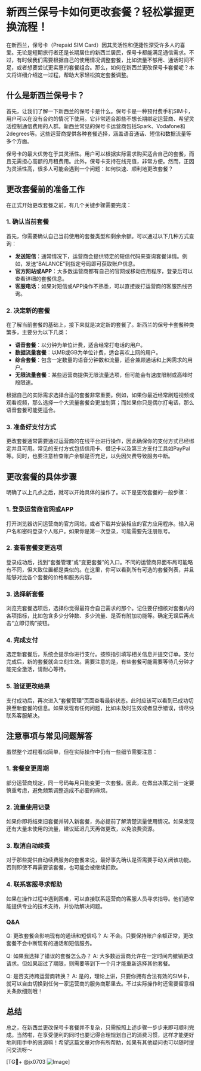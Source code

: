 # 新西兰保号卡如何更改套餐？轻松掌握更换流程！

在新西兰，保号卡（Prepaid SIM Card）因其灵活性和便捷性深受许多人的喜爱。无论是短期旅行者还是长期居住的新西兰居民，保号卡都能满足通信需求。不过，有时候我们需要根据自己的使用情况调整套餐，比如流量不够用、通话时间不足，或者想要尝试更实惠的套餐组合。那么，如何在新西兰更改保号卡套餐呢？本文将详细介绍这一过程，帮助大家轻松搞定套餐调整。

## 什么是新西兰保号卡？

首先，让我们了解一下新西兰的保号卡是什么。保号卡是一种预付费手机SIM卡，用户可以在没有合约的情况下使用。它非常适合那些不想长期绑定运营商、希望灵活控制通信费用的人群。新西兰常见的保号卡运营商包括Spark、Vodafone和2degrees等。这些运营商提供各种套餐选择，涵盖语音通话、短信和数据流量等多个方面。

保号卡的最大优势在于其灵活性。用户可以根据实际需求购买适合自己的套餐，而且无需担心高额的月租费用。此外，保号卡支持在线充值，非常方便。然而，正因为灵活性高，很多人可能会遇到一个问题：如何快速、顺利地更改套餐？

## 更改套餐前的准备工作

在正式开始更改套餐之前，有几个关键步骤需要完成：

### 1. 确认当前套餐
首先，你需要确认自己当前使用的套餐类型和剩余余额。可以通过以下几种方式查询：
- **发送短信**：通常情况下，运营商会提供特定的短信代码来查询套餐详情。例如，发送“BALANCE”到指定号码即可获取账户信息。
- **官方网站或APP**：大多数运营商都有自己的官网或移动应用程序，登录后可以查看详细的套餐信息。
- **客服电话**：如果对短信或APP操作不熟悉，可以直接拨打运营商的客服热线咨询。

### 2. 决定新的套餐
在了解当前套餐的基础上，接下来就是决定新的套餐了。新西兰的保号卡套餐种类繁多，主要分为以下几类：
- **语音套餐**：以分钟为单位计费，适合经常打电话的用户。
- **数据流量套餐**：以MB或GB为单位计费，适合喜欢上网的用户。
- **综合套餐**：包含一定数量的语音分钟数和流量，适合兼顾通话和上网需求的用户。
- **无限流量套餐**：某些运营商提供无限流量选项，但可能会有速度限制或高峰时段限速。

根据自己的实际需求选择合适的套餐非常重要。例如，如果你最近经常刷短视频或观看视频，那么选择一个大流量套餐会更加划算；而如果你只是偶尔打电话，那么语音套餐可能更适合。

### 3. 准备好支付方式
更改套餐通常需要通过运营商的在线平台进行操作，因此确保你的支付方式已经绑定并且可用。常见的支付方式包括信用卡、借记卡以及第三方支付工具如PayPal等。同时，也要注意检查账户余额是否充足，以免因欠费导致服务中断。

## 更改套餐的具体步骤

明确了以上几点之后，就可以开始具体的操作了。以下是更改套餐的一般步骤：

### 1. 登录运营商官网或APP
打开浏览器访问运营商的官方网站，或者下载并安装相应的官方应用程序。输入用户名和密码登录个人账户。如果你是第一次登录，可能需要先注册账号。

### 2. 查看套餐变更选项
登录成功后，找到“套餐管理”或“变更套餐”的入口。不同的运营商界面布局可能略有不同，但大致位置都是类似的。在这里，你可以看到所有可选的套餐列表，并且能够对比各个套餐的价格和服务内容。

### 3. 选择新套餐
浏览完套餐选项后，选择你觉得最符合自己需求的那个。记住要仔细核对套餐内的各项指标，比如包含多少分钟数、多少流量、是否有附加功能等。确定无误后再点击“立即订购”按钮。

### 4. 完成支付
选定新套餐后，系统会提示你进行支付。按照指引填写相关信息并提交订单。支付完成后，新的套餐就会立刻生效。需要注意的是，有些套餐可能需要等待几分钟才能完全激活，请耐心等待。

### 5. 验证更改结果
支付成功后，再次进入“套餐管理”页面查看最新状态。此时应该可以看到已成功切换至新套餐的信息。如果发现有任何问题，比如未及时生效或者显示错误，请尽快联系客服解决。

## 注意事项与常见问题解答

虽然整个过程看似简单，但在实际操作中仍有一些细节需要注意：

### 1. 套餐变更周期
部分运营商规定，同一号码每月只能变更一次套餐。因此，在做出决策之前一定要慎重考虑，避免频繁调整造成不必要的麻烦。

### 2. 流量使用记录
如果你即将结束旧套餐并转入新套餐，务必提前了解清楚流量使用情况。如果发现还有大量未使用的流量，建议延迟几天再做更改，以免浪费资源。

### 3. 取消自动续费
对于那些提供自动续费服务的套餐来说，最好事先确认是否需要手动关闭该功能。否则即使不再需要该套餐，也可能会被继续扣款。

### 4. 联系客服寻求帮助
如果在操作过程中遇到困难，可以直接联系运营商的客服人员寻求指导。他们通常能提供专业的技术支持，并协助解决问题。

### Q&A
Q: 更改套餐会影响现有的通话和短信吗？
A: 不会。只要保持账户余额正常，更改套餐不会中断现有的通话和短信服务。

Q: 如果我选择了错误的套餐怎么办？
A: 大多数运营商允许在一定时间内撤销更改请求。但如果超过了期限，则需要等到下一个月才能重新选择其他套餐。

Q: 是否支持跨运营商转换？
A: 是的，理论上讲，只要你拥有合法有效的SIM卡，就可以自由切换到任何一家运营商的服务商那里去。不过实际操作时还需要留意相关条款细则哦！

## 总结

总之，在新西兰更改保号卡套餐并不复杂，只需按照上述步骤一步步来即可顺利完成。当然啦，在享受便利的同时也要记得合理规划自己的消费习惯，这样才能更好地利用手中的资源嘛！希望这篇文章对你有所帮助，如果有其他疑问也可以随时提问交流呀～ 

[TG💪+ @jx0703 ![Image](https://github.com/user-attachments/assets/dbca1d08-cadb-493c-b0ec-ad6f7a83f270)]